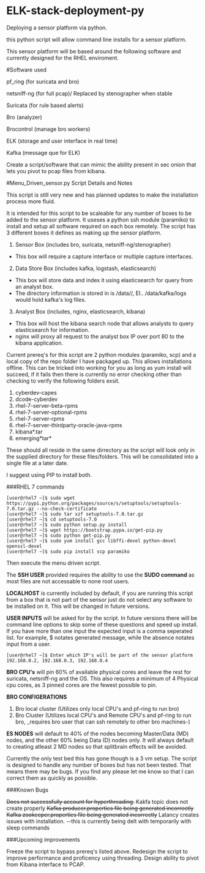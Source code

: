 # ELK-stack-deployment-py
Deploying a sensor platform via python.

this python script will allow command line installs for a sensor platform.

This sensor platform will be based around the following software and currently designed for the RHEL enviroment.

#Software used

pf_ring (for suricata and bro)

netsniff-ng (for full pcap)/ Replaced by stenographer when stable

Suricata (for rule based alerts)

Bro (analyzer)

Brocontrol (manage bro workers)

ELK (storage and user interface in real time)

Kafka (message que for ELK)


Create a script/software that can mimic the ability present in sec onion that lets you pivot to pcap files from kibana.


#Menu_Driven_sensor.py Script Details and Notes


This script is still very new and has planned updates to make the installation process more fluid.

It is intended for this script to be scaleable for any number of boxes to be added to the sensor platform. It useses a python ssh module (paramiko) to install and setup all software required on each box remotely. The script has 3 different boxes it defines as making up the sensor platform.

1. Sensor Box (includes bro, suricata, netsniff-ng/stenographer)
  * This box will require a capture interface or multiple capture interfaces.
2. Data Store Box (includes kafka, logstash, elasticsearch)
  * This box will store data and index it using elasticsearch for query from an analyst box.
  * The directory information is stored in is /data/<app name>/, EI.. /data/kafka/logs would hold kafka's log files.
3. Analyst Box (includes, nginx, elasticsearch, kibana)
  * This box will host the kibana search node that allows analysts to query elasticsearch for information.
  * nginx will proxy all request to the analyst box IP over port 80 to the kibana application.


Current prereq's for this script are 2 python modules (paramiko, scp) and a local copy of the repo folder I have packaged up.
This allows installations offline. This can be tricked into working for you as long as yum install <app> will succeed, if it fails then there is currently no error checking other than checking to verify the following folders exsit. 

1. cyberdev-capes
2. dcode-cyberdev
3. rhel-7-server-beta-rpms
4. rhel-7-server-optional-rpms
5. rhel-7-server-rpms
6. rhel-7-server-thirdparty-oracle-java-rpms
7. kibana*.tar
8. emerging\*tar\*

These should all reside in the same dirrectory as the script will look only in the supplied directory for these files/folders. This will be consolidated into a single file at a later date.


I suggest using PIP to install both.

###RHEL 7 commands

    [user@rhel7 ~]$ sudo wget https://pypi.python.org/packages/source/s/setuptools/setuptools-7.0.tar.gz --no-check-certificate
    [user@rhel7 ~]$ sudo tar xzf setuptools-7.0.tar.gz
    [user@rhel7 ~]$ cd setuptools-7.0
    [user@rhel7 ~]$ sudo python setup.py install
    [user@rhel7 ~]$ wget https://bootstrap.pypa.io/get-pip.py
    [user@rhel7 ~]$ sudo python get-pip.py
    [user@rhel7 ~]$ sudo yum install gcc libffi-devel python-devel openssl-devel
    [user@rhel7 ~]$ sudo pip install scp paramiko

Then execute the menu driven script.

The **SSH USER** provided requires the ability to use the **SUDO command** as most files are not accessable to none root users.

**LOCALHOST** is currently included by default, if you are running this script from a box that is not part of the sensor just do not select any software to be installed on it. This will be changed in future versions.

**USER INPUTS** will be asked for by the script. In future versions there will be command line options to skip some of these questions and speed up install. If you have more than one input the expected input is a comma seperated list. for example, $ notates generated message, while the absence notates input from a user.

    [user@rhel7 ~]$ Enter which IP's will be part of the sensor platform
    192.168.0.2, 192.168.0.3, 192.168.0.4

**BRO CPU's** will pin 60% of available physical cores and leave the rest for suricata, netsniff-ng and the OS. This also requires a minimum of 4 Physical cpu cores, as 3 pinned cores are the fewest possible to pin.

**BRO CONFIGERATIONS** 
1. Bro local cluster (Utilizes only local CPU's and pf-ring to run bro)
2. Bro Cluster (Utilizes local CPU's and Remote CPU's and pf-ring to run bro, _requires bro user that can ssh remotely to other bro machines-)

**ES NODES** will default to 40% of the nodes becoming Master/Data (MD) nodes, and the other 60% being Data (D) nodes only. It will always default to creating atleast 2 MD nodes so that splitbrain effects will be avoided.


Currently the only test bed this has gone though is a 3 vm setup. The script is designed to handle any number of boxes but has not been tested. That means there may be bugs. If you find any please let me know so that I can correct them as quickly as possible. 

###Known Bugs

~~Does not successfully account for hyperthreading.~~
Kakfa topic does not create properly
~~Kafka producer.properties file being generated incorrectly~~
~~Kafka zookeeper.properties file being generated incorrectly~~
Latancy creates issues with installation. --this is currently being delt with temporarily with sleep commands


###Upcoming improvements

Freeze the script to bypass prereq's listed above. 
Redesign the script to improve performance and proficency using threading.
Design ability to pivot from Kibana interface to PCAP.




